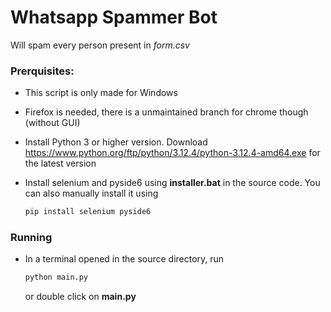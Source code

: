 # Whatsapp Spammer Bot
Will spam every person present in *form.csv*
### Prerquisites:
- This script is only made for Windows
- Firefox is needed, there is a unmaintained branch for chrome though (without GUI)
- Install Python 3 or higher version. Download https://www.python.org/ftp/python/3.12.4/python-3.12.4-amd64.exe for the latest version
- Install selenium and pyside6 using **installer.bat** in the source code. You can also manually install it using
  
  ```py
  pip install selenium pyside6
  ```
### Running
- In a terminal opened in the source directory, run
  ```py
  python main.py
  ```
  or double click on __main.py__